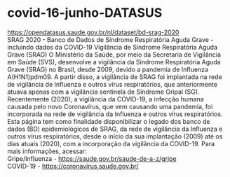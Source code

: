 # covid-16-junho-DATASUS
https://opendatasus.saude.gov.br/nl/dataset/bd-srag-2020   
SRAG 2020 - Banco de Dados de Síndrome Respiratória Aguda Grave - incluindo dados da COVID-19 Vigilância de Síndrome Respiratória Aguda Grave (SRAG) O Ministério da Saúde, por meio da Secretaria de Vigilância em Saúde (SVS), desenvolve a vigilância da Síndrome Respiratória Aguda Grave (SRAG) no Brasil, desde 2009, devido a pandemia de Influenza A(H1N1)pdm09. A partir disso, a vigilância de SRAG foi implantada na rede de vigilância de Influenza e outros vírus respiratórios, que anteriormente atuava apenas com a vigilância sentinela de Síndrome Gripal (SG). 
Recentemente (2020), a vigilância da COVID-19, a infecção humana causada pelo novo Coronavírus, que vem causando uma pandemia, foi incorporada na rede de vigilância da Influenza e outros vírus respiratórios.  Esta página tem como finalidade disponibilizar o legado dos banco de dados (BD) epidemiológicos de SRAG, da rede de vigilância da Influenza e outros vírus respiratórios, desde o início da sua implantação (2009) até os dias atuais (2020), com a incorporação da vigilância da COVID-19. 
Para mais informações, acessar:  
Gripe/Influenza - https://saude.gov.br/saude-de-a-z/gripe  
COVID-19 - https://coronavirus.saude.gov.br/
